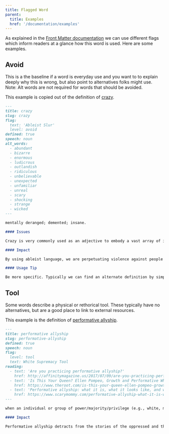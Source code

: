 ```yaml
---
title: Flagged Word
parent:
  title: Examples
  href: '/documentation/examples'
---
```


As explained in the [Front Matter documentation](/documentation/front-matter/#flag) we can use different flags which inform readers at a glance how this word is used. Here are some examples.

## Avoid

This is a the baseline if a word is everyday use and you want to to explain deeply why this is wrong, but also point to alternatives folks might use. Note: Alt words are not required for words that should be avoided.

This example is copied out of the definition of [crazy](/#crazy).

```md
---
title: crazy
slug: crazy
flag:
  text: 'Ableist Slur'
  level: avoid
defined: true
speech: noun
alt_words:
  - abundant
  - bizarre
  - enormous
  - ludicrous
  - outlandish
  - ridiculous
  - unbelievable
  - unexpected
  - unfamiliar
  - unreal
  - scary
  - shocking
  - strange
  - wicked
---

mentally deranged; demented; insane.

#### Issues

Crazy is very commonly used as an adjective to embody a vast array of ideas, often not specifically. It is used so frequently that it sometimes is a filler. Crazy can also be used in a derogatory manner for someone with mental or psychiatric disabilities.

#### Impact

By using ableist language, we are perpetuating violence against people who experience mental or psychological disabilities. Using this language perpetuates those systems and language of harm, regardless of our intent.

#### Usage Tip

Be more specific. Typically we can find an alternate definition by simply reflecting on what emotion we're really feeling.
```

## Tool

Some words describe a physical or rethorical tool. These typically have no alternatives, but are a good place to link to external resources.

This example is the definition of [performative allyship](/#performative-allyship).

```md
---
title: performative allyship
slug: performative-allyship
defined: true
speech: noun
flag:
  level: tool
  text: White Supremacy Tool
reading:
  - text: 'Are you practicing performative allyship?'
    href: http://affinitymagazine.us/2017/07/09/are-you-practicing-performative-allyship/
  - text: 'Is This Your Queen? Ellen Pompeo, Growth and Performative White Allyship'
    href: https://www.theroot.com/is-this-your-queen-ellen-pompeo-growth-and-performati-1830593400
  - text: 'Performative allyship: what it is, what it looks like, and why we want to avoid it.'
    href: https://www.scarymommy.com/performative-allyship-what-it-is-what-it-looks-like-and-why-we-want-to-avoid-it/
---

when an individual or group of power/majority/privilege (e.g., white, male, abled, unqueer, etc) loudly profess(es) their actions in the name of 'allyship,' while actively conducting harm to, taking focus away from, and generally being unhelpful towards the group they claim to support, often to receive praise and attention, without taking critical action to dismantle the systems of harm.

#### Impact

Performative allyship detracts from the stories of the oppressed and the impact that oppression has on them in favour of the stories of the oppressors and their intent to help. The cost of performative allyship can also be that the stories of the oppressed people are appropriated, watered down, and inaccurately retold by people who should not be telling those stories.
```
